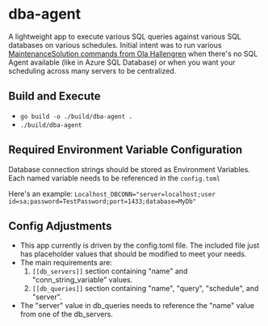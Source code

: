 # dba-agent

A lightweight app to execute various SQL queries against various SQL databases on various schedules.
Initial intent was to run various [MaintenanceSolution commands from Ola Hallengren](https://ola.hallengren.com/) when there's no SQL Agent available (like in Azure SQL Database) or when you want your scheduling across many servers to be centralized.

## Build and Execute

- `go build -o ./build/dba-agent .`
- `./build/dba-agent`

## Required Environment Variable Configuration

Database connection strings should be stored as Environment Variables.  Each named variable needs to be referenced in the `config.toml`

Here's an example:
`Localhost_DBCONN="server=localhost;user id=sa;password=TestPassword;port=1433;database=MyDb"`

## Config Adjustments

- This app currently is driven by the config.toml file. The included file just has placeholder values that should be modified to meet your needs.
- The main requirements are:
    1. `[[db_servers]]` section containing "name" and "conn_string_variable" values.
    1. `[[db_queries]]` section containing "name", "query", "schedule", and "server".
- The "server" value in db_queries needs to reference the "name" value from one of the db_servers.
